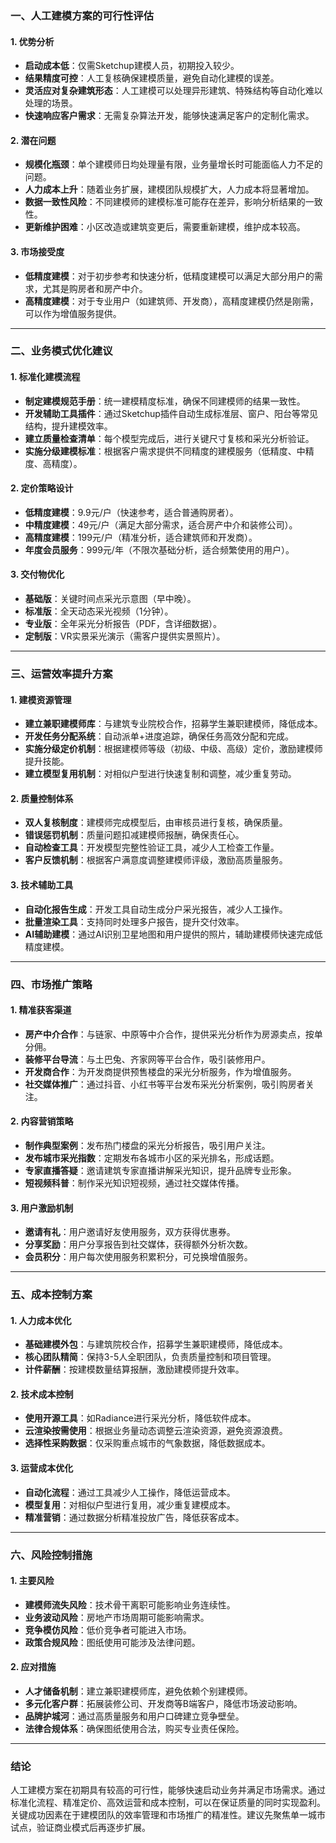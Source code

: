 ### 一、人工建模方案的可行性评估

#### 1. **优势分析**
   - **启动成本低**：仅需Sketchup建模人员，初期投入较少。
   - **结果精度可控**：人工复核确保建模质量，避免自动化建模的误差。
   - **灵活应对复杂建筑形态**：人工建模可以处理异形建筑、特殊结构等自动化难以处理的场景。
   - **快速响应客户需求**：无需复杂算法开发，能够快速满足客户的定制化需求。

#### 2. **潜在问题**
   - **规模化瓶颈**：单个建模师日均处理量有限，业务量增长时可能面临人力不足的问题。
   - **人力成本上升**：随着业务扩展，建模团队规模扩大，人力成本将显著增加。
   - **数据一致性风险**：不同建模师的建模标准可能存在差异，影响分析结果的一致性。
   - **更新维护困难**：小区改造或建筑变更后，需要重新建模，维护成本较高。

#### 3. **市场接受度**
   - **低精度建模**：对于初步参考和快速分析，低精度建模可以满足大部分用户的需求，尤其是购房者和房产中介。
   - **高精度建模**：对于专业用户（如建筑师、开发商），高精度建模仍然是刚需，可以作为增值服务提供。

---

### 二、业务模式优化建议

#### 1. **标准化建模流程**
   - **制定建模规范手册**：统一建模精度标准，确保不同建模师的结果一致性。
   - **开发辅助工具插件**：通过Sketchup插件自动生成标准层、窗户、阳台等常见结构，提升建模效率。
   - **建立质量检查清单**：每个模型完成后，进行关键尺寸复核和采光分析验证。
   - **实施分级建模标准**：根据客户需求提供不同精度的建模服务（低精度、中精度、高精度）。

#### 2. **定价策略设计**
   - **低精度建模**：9.9元/户（快速参考，适合普通购房者）。
   - **中精度建模**：49元/户（满足大部分需求，适合房产中介和装修公司）。
   - **高精度建模**：199元/户（精准分析，适合建筑师和开发商）。
   - **年度会员服务**：999元/年（不限次基础分析，适合频繁使用的用户）。

#### 3. **交付物优化**
   - **基础版**：关键时间点采光示意图（早中晚）。
   - **标准版**：全天动态采光视频（1分钟）。
   - **专业版**：全年采光分析报告（PDF，含详细数据）。
   - **定制版**：VR实景采光演示（需客户提供实景照片）。

---

### 三、运营效率提升方案

#### 1. **建模资源管理**
   - **建立兼职建模师库**：与建筑专业院校合作，招募学生兼职建模师，降低成本。
   - **开发任务分配系统**：自动派单+进度追踪，确保任务高效分配和完成。
   - **实施分级定价机制**：根据建模师等级（初级、中级、高级）定价，激励建模师提升技能。
   - **建立模型复用机制**：对相似户型进行快速复制和调整，减少重复劳动。

#### 2. **质量控制体系**
   - **双人复核制度**：建模师完成模型后，由审核员进行复核，确保质量。
   - **错误惩罚机制**：质量问题扣减建模师报酬，确保责任心。
   - **自动检查工具**：开发模型完整性验证工具，减少人工检查工作量。
   - **客户反馈机制**：根据客户满意度调整建模师评级，激励高质量服务。

#### 3. **技术辅助工具**
   - **自动化报告生成**：开发工具自动生成分户采光报告，减少人工操作。
   - **批量渲染工具**：支持同时处理多户报告，提升交付效率。
   - **AI辅助建模**：通过AI识别卫星地图和用户提供的照片，辅助建模师快速完成低精度建模。

---

### 四、市场推广策略

#### 1. **精准获客渠道**
   - **房产中介合作**：与链家、中原等中介合作，提供采光分析作为房源卖点，按单分佣。
   - **装修平台导流**：与土巴兔、齐家网等平台合作，吸引装修用户。
   - **开发商合作**：为开发商提供预售楼盘的采光分析服务，作为增值服务。
   - **社交媒体推广**：通过抖音、小红书等平台发布采光分析案例，吸引购房者关注。

#### 2. **内容营销策略**
   - **制作典型案例**：发布热门楼盘的采光分析报告，吸引用户关注。
   - **发布城市采光指数**：定期发布各城市小区的采光排名，形成话题。
   - **专家直播答疑**：邀请建筑专家直播讲解采光知识，提升品牌专业形象。
   - **短视频科普**：制作采光知识短视频，通过社交媒体传播。

#### 3. **用户激励机制**
   - **邀请有礼**：用户邀请好友使用服务，双方获得优惠券。
   - **分享奖励**：用户分享报告到社交媒体，获得额外分析次数。
   - **会员积分**：用户每次使用服务积累积分，可兑换增值服务。

---

### 五、成本控制方案

#### 1. **人力成本优化**
   - **基础建模外包**：与建筑院校合作，招募学生兼职建模师，降低成本。
   - **核心团队精简**：保持3-5人全职团队，负责质量控制和项目管理。
   - **计件薪酬**：按建模数量结算报酬，激励建模师提升效率。

#### 2. **技术成本控制**
   - **使用开源工具**：如Radiance进行采光分析，降低软件成本。
   - **云渲染按需使用**：根据业务量动态调整云渲染资源，避免资源浪费。
   - **选择性采购数据**：仅采购重点城市的气象数据，降低数据成本。

#### 3. **运营成本优化**
   - **自动化流程**：通过工具减少人工操作，降低运营成本。
   - **模型复用**：对相似户型进行复用，减少重复建模成本。
   - **精准营销**：通过数据分析精准投放广告，降低获客成本。

---

### 六、风险控制措施

#### 1. **主要风险**
   - **建模师流失风险**：技术骨干离职可能影响业务连续性。
   - **业务波动风险**：房地产市场周期可能影响需求。
   - **竞争模仿风险**：低价竞争者可能进入市场。
   - **政策合规风险**：图纸使用可能涉及法律问题。

#### 2. **应对措施**
   - **人才储备机制**：建立兼职建模师库，避免依赖个别建模师。
   - **多元化客户群**：拓展装修公司、开发商等B端客户，降低市场波动影响。
   - **品牌护城河**：通过高质量服务和用户口碑建立竞争壁垒。
   - **法律合规体系**：确保图纸使用合法，购买专业责任保险。

---

### 结论
人工建模方案在初期具有较高的可行性，能够快速启动业务并满足市场需求。通过标准化流程、精准定价、高效运营和成本控制，可以在保证质量的同时实现盈利。关键成功因素在于建模团队的效率管理和市场推广的精准性。建议先聚焦单一城市试点，验证商业模式后再逐步扩展。